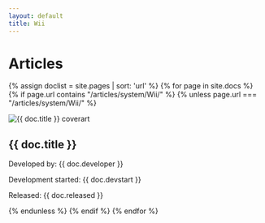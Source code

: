 ```yaml
---
layout: default
title: Wii
---
```


# Articles
{% assign doclist = site.pages | sort: 'url'  %}
{% for page in site.docs %}
{% if page.url contains "/articles/system/Wii/" %}
{% unless page.url === "/articles/system/Wii/" %}
<a href="{{ site.baseurl }}{{ doc.url }}" style="text-decoration: none">
     <div class="game box1 shadow1">
				<img class="coverart" src="/media/boxarts/{{ doc.system }}/{{ doc.ogtitle }}.png" alt="{{ doc.title }} coverart">
				<h2 class="gametext">{{ doc.title }}</h2>
				<p class="gametext">Developed by: {{ doc.developer }}</p>
				<p class="gametext">Development started: {{ doc.devstart }}</p>
				<p class="gametext">Released: {{ doc.released }}</p>
     </div>
</a>
{% endunless %}
{% endif %}
{% endfor %}
